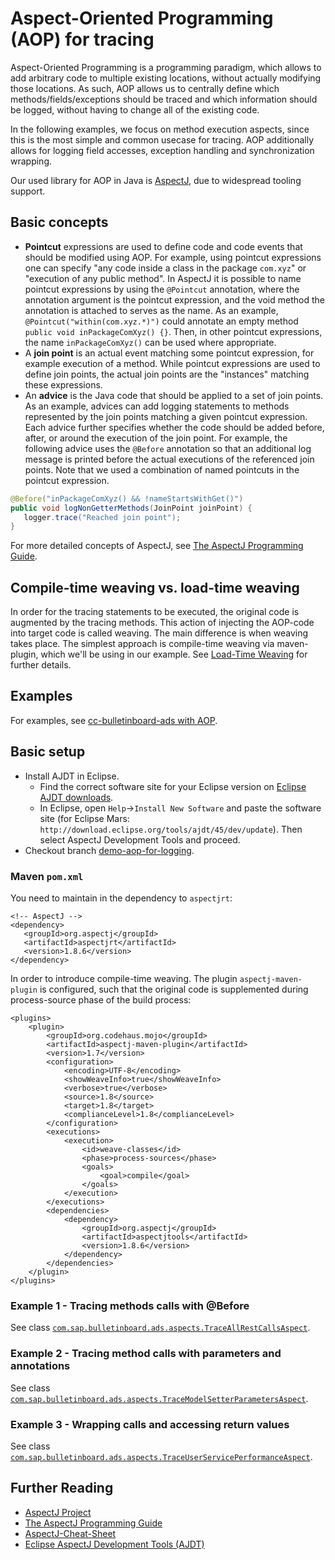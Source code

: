 # Aspect-Oriented Programming (AOP) for tracing
Aspect-Oriented Programming is a programming paradigm, which allows to add arbitrary code to multiple existing locations, without actually modifying those locations. As such, AOP allows us to centrally define which methods/fields/exceptions should be traced and which information should be logged, without having to change all of the existing code.

In the following examples, we focus on method execution aspects, since this is the most simple and common usecase for tracing. AOP additionally allows for logging field accesses, exception handling and synchronization wrapping.

Our used library for AOP in Java is [AspectJ](https://eclipse.org/aspectj/), due to widespread tooling support.

## Basic concepts
- **Pointcut** expressions are used to define code and code events that should be modified using AOP. For example, using pointcut expressions one can specify "any code inside a class in the package `com.xyz`" or "execution of any public method". In AspectJ it is possible to name pointcut expressions by using the `@Pointcut` annotation, where the annotation argument is the pointcut expression, and the void method the annotation is attached to serves as the name. As an example, `@Pointcut("within(com.xyz.*)")` could annotate an empty method `public void inPackageComXyz() {}`. Then, in other pointcut expressions, the name `inPackageComXyz()` can be used where appropriate.
- A **join point** is an actual event matching some pointcut expression, for example execution of a method. While pointcut expressions are used to define join points, the actual join points are the "instances" matching these expressions.
- An **advice** is the Java code that should be applied to a set of join points. As an example, advices can add logging statements to methods represented by the join points matching a given pointcut expression. Each advice further specifies whether the code should be added before, after, or around the execution of the join point. For example, the following advice uses the `@Before` annotation so that an additional log message is printed before the actual executions of the referenced join points. Note that we used a combination of named pointcuts in the pointcut expression.
```java
@Before("inPackageComXyz() && !nameStartsWithGet()") 
public void logNonGetterMethods(JoinPoint joinPoint) {
   logger.trace("Reached join point");
}
```

For more detailed concepts of AspectJ, see [The AspectJ Programming Guide](http://www.eclipse.org/aspectj/doc/next/progguide/).

## Compile-time weaving vs. load-time weaving
In order for the tracing statements to be executed, the original code is augmented by the tracing methods. This action of injecting the AOP-code into target code is called weaving. 
The main difference is when weaving takes place. The simplest approach is compile-time weaving via maven-plugin, which we'll be using in our example. See [Load-Time Weaving](https://eclipse.org/aspectj/doc/released/devguide/ltw.html) for further details.

## Examples
For examples, see [cc-bulletinboard-ads with AOP](hhttps://github.com/ccjavadev/cc-bulletinboard-ads-spring-webmvc/tree/demo-aop-for-logging/src/main/java/com/sap/bulletinboard/ads/aspects). 

## Basic setup
- Install AJDT in Eclipse. 
  - Find the correct software site for your Eclipse version on [Eclipse AJDT downloads](http://www.eclipse.org/ajdt/downloads/). 
  - In Eclipse, open `Help`->`Install New Software` and paste the software site (for Eclipse Mars: `http://download.eclipse.org/tools/ajdt/45/dev/update`). Then select AspectJ Development Tools and proceed.
- Checkout branch [demo-aop-for-logging](https://github.com/ccjavadev/cc-bulletinboard-ads-spring-webmvc/tree/demo-aop-for-logging). 

### Maven `pom.xml`

You need to maintain in the dependency to `aspectjrt`:
```
<!-- AspectJ -->
<dependency>
   <groupId>org.aspectj</groupId>
   <artifactId>aspectjrt</artifactId>
   <version>1.8.6</version>
</dependency>
```
In order to introduce compile-time weaving. The plugin `aspectj-maven-plugin` is configured, such that the original code is supplemented during process-source phase of the build process:
```
<plugins>
	<plugin>
		<groupId>org.codehaus.mojo</groupId>
		<artifactId>aspectj-maven-plugin</artifactId>
		<version>1.7</version>
		<configuration>
			<encoding>UTF-8</encoding>
			<showWeaveInfo>true</showWeaveInfo>
			<verbose>true</verbose>
			<source>1.8</source>
			<target>1.8</target>
			<complianceLevel>1.8</complianceLevel>
		</configuration>
		<executions>
			<execution>
				<id>weave-classes</id>
				<phase>process-sources</phase>
				<goals>
					<goal>compile</goal>
				</goals>
			</execution>
		</executions>
		<dependencies>
			<dependency>
				<groupId>org.aspectj</groupId>
				<artifactId>aspectjtools</artifactId>
				<version>1.8.6</version>
			</dependency>
		</dependencies>
	</plugin>
</plugins>			
````			


### Example 1 - Tracing methods calls with @Before
See class [`com.sap.bulletinboard.ads.aspects.TraceAllRestCallsAspect`](https://github.com/ccjavadev/cc-bulletinboard-ads-spring-webmvc/tree/demo-aop-for-logging/src/main/java/com/sap/bulletinboard/ads/aspects/TraceAllRestCallsAspect.java).

### Example 2 - Tracing method calls with parameters and annotations
See class [`com.sap.bulletinboard.ads.aspects.TraceModelSetterParametersAspect`](https://github.com/ccjavadev/cc-bulletinboard-ads-spring-webmvc/tree/demo-aop-for-logging/src/main/java/com/sap/bulletinboard/ads/aspects/TraceModelSetterParametersAspect.java).

### Example 3 - Wrapping calls and accessing return values
See class [`com.sap.bulletinboard.ads.aspects.TraceUserServicePerformanceAspect`](https://github.com/ccjavadev/cc-bulletinboard-ads-spring-webmvc/tree/demo-aop-for-logging/src/main/java/com/sap/bulletinboard/ads/aspects/TraceUserServicePerformanceAspect.java).


## Further Reading
- [AspectJ Project](https://eclipse.org/aspectj/)
- [The AspectJ Programming Guide](http://www.eclipse.org/aspectj/doc/next/progguide/)
- [AspectJ-Cheat-Sheet](http://blog.espenberntsen.net/2010/03/20/aspectj-cheat-sheet/)
- [Eclipse AspectJ Development Tools (AJDT)](http://www.eclipse.org/ajdt/)
